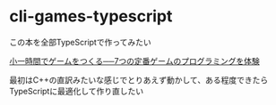 # cli-games-typescript
この本を全部TypeScriptで作ってみたい

[小一時間でゲームをつくる──7つの定番ゲームのプログラミングを体験](https://gihyo.jp/book/2022/978-4-297-12745-9)

最初はC++の直訳みたいな感じでとりあえず動かして、ある程度できたらTypeScriptに最適化して作り直したい